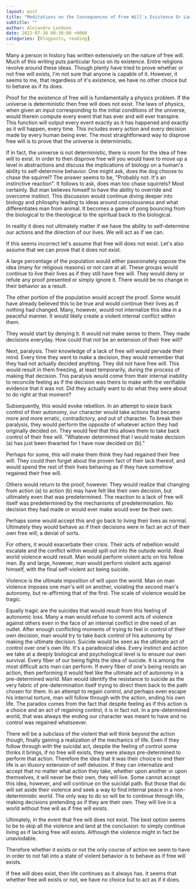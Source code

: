 ```yaml
---
layout: post
title: "Meditations on the Consequences of Free Will's Existence Or Lack Thereof"
subtitle: ""
author: Alejandro Londono
date: 2022-07-30 00:30:00 +0000
categories: [blogposts, reading]
---
```


Many a person in history has written extensively on the nature of free will. Much of this writing puts particular focus on its existence. Entire religions revolve around these ideas. Though plenty have tried to prove whether or not free will exists, I'm not sure that anyone is capable of it. However, it seems to me, that regardless of it's existence, we have no other choice but to behave as if its does.

Proof for the existence of free will is fundamentally a physics problem. If the universe is deterministic then free will does not exist. The laws of physics, when given an input corresponding to the initial conditions of the universe, would therein compute every event that has ever and will ever transpire. This function will output every event exactly as it has happened and exactly as it will happen, every time. This includes every action and every decision made by every human being ever. The most straightforward way to disprove free will is to prove that the universe is deterministic. 

If in fact, the universe is not deterministic, there is room for the idea of free will to exist. In order to then disprove free will you would have to move up a level in abstractions and discuss the implications of biology on a human's ability to self-determine behavior. One might ask, does the dog choose to chase the squirrel? The answer seems to be, "Probably not. It's an instinctive reaction". It follows to ask, does man too chase squirrels? Most certainly. But man believes himself to have the ability to override and overcome instinct. This discussion would continue diving deeper into biology and philosphy leading to ideas around consciousness and what differentiates man from animal. It becomes a game of pong bouncing from the biological to the theological to the spiritual back to the biological.

In reality it does not ultimately matter if we have the ability to self-determine our actions and the direction of our lives. We will act as if we can. 

If this seems incorrect let's assume that free will does not exist. Let's also assume that we can prove that it does not exist.

A large percentage of the population would either passionately oppose the idea (many for religious reasons) or not care at all. These groups would continue to live their lives as if they still have free will. They would deny or refute any proof presented or simply ignore it. There would be no change in their behavior as a result. 

The other portion of the population would accept the proof. Some would have already believed this to be true and would continue their lives as if nothing had changed. Many, however, would not internalize this idea in a peaceful manner. It would likely create a violent internal conflict within them. 

They would start by denying it. It would not make sense to them. They made decisions everyday. How could that not be an extension of their free will? 

Next, paralysis. Their knowledge of a lack of free will would pervade their mind. Every time they went to make a decision, they would remember that they had not actually decided anything. They did not have free will. This would result in them freezing, at least temporarily, during the process of making that decision. This paralysis would come from their internal inability to reconcile feeling as if the decision was theirs to make with the verifiable evidence that it was not. Did they actually want to do what they were about to do right at that moment? 

Subsequently, this would evoke rebellion. In an attempt to sieze back control of their autonomy, our character would take actions that became more and more erratic, contradictory, and out of character. To break their paralysis, they would perform the opposite of whatever action they had originally decided on. They would feel that this allows them to take back control of their free will. "Whatever determined that I would make decision (a) has just been thwarted for I have now decided on (b)."

Perhaps for some, this will make them think they had regained their free will. They could then forget about the proven fact of their lack thereof, and would spend the rest of their lives behaving as if they have somehow regained their free will. 

Others would return to the proof, however. They would realize that changing from action (a) to action (b) may have felt like their own decision, but ultimately even that was predetermined. The reaction to a lack of free will itself was predetermined by the mechanisms of predetermination. No decision they had made or would ever make would ever be their own. 

Perhaps some would accept this and go back to living their lives as normal. Ultimately they would behave as if their decisions were in fact an act of their own free will; a denial of sorts. 

For others, it would exacerbate their crisis. Their acts of rebellion would escalate and the conflict within would spill out into the outside world. Real world violence would result. Man would perform violent acts on his fellow man. By and large, however, man would perform violent acts against himself, with the final self-violent act being suicide. 

Violence is the ultimate imposition of will upon the world. Man on man violence imposes one man's will on another, violating the second man's autonomy, but re-affirming that of the first. The scale of violence would be tragic. 

Equally tragic are the suicides that would result from this feeling of autonomic loss. Many a man would refuse to commit acts of violence against others even in the face of an internal conflict in dire need of an outlet. After enough conflicting moments of trying to feel in control of their own decision, man would try to take back control of his autonomy by making the ultimate decision. Suicide would be seen as the utlimate act of control over one's own life. It's a paradoxical idea. Every instinct and action we take at a deeply biological and psychological level is to ensure our own survival. Every fiber of our being fights the idea of suicide. It is among the most difficult acts man can perform. If every fiber of one's being resists an action, then performing it would feel like the ultimate act of autonomy in a pre-determined world. Man would identify the resistance to suicide as the very fabric of pre-determination itself trying to direct them back to the path chosen for them. In an attempt to regain control, and perhaps even escape his internal torture, man will follow through with the action, ending his own life. The paradox comes from the fact that despite feeling as if this action is a choice and an act of regaining control, it is in fact not. In a pre-determined world, that was always the ending our character was meant to have and no control was regained whatsoever. 

There will be a subclass of the violent that will think beyond the action though, finally gaining a realization of the mechanics of life. Even if they follow through with the suicidal act, despite the feeling of control some thinks it brings, if no free will exists, they were always pre-determined to perform that action. Therefore the idea that it was their choice to end their life is an illusory extension of self delusion. If they can internalize and accept that no matter what action they take, whether upon another or upon themselves, it will never be their own, they will live.  Some cannot accept this idea, however, and will continue on the suicidal path. But those that do will set aside their violence and seek a way to find internal peace in a non-deterministic world. The only way to do so will be to continue through life, making decisions pretending as if they are their own. They will live in a world without free will as if free will exists. 

Ultimately, in the event that free will does not exist. The best option seems to be to skip all the violence and land at the conclusion: to simply continue living as if lacking free will exists. Although the violence might in fact be unaviodable.

Therefore whether it exists or not the only course of action we seem to have in order to not fall into a state of violent behavior is to behave as if free will exists.

If free will does exist, then life continues as it always has. It seems that whether free will exists or not, we have no choice but to act as if it does. 
